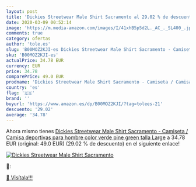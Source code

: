 ```yaml
---
layout: post
title: 'Dickies Streetwear Male Shirt Sacramento al 29.02 % de descuento'
date: 2020-03-09 00:52:14
image: 'https://m.media-amazon.com/images/I/41xhB5p5d2L._AC_._SL400_.jpg'
comments: true
category: ofertas
author: 'tole.es'
slug: 'B00MOZ2KJI-es Dickies Streetwear Male Shirt Sacramento - Camiseta /...'
sku: 'B00MOZ2KJI-es'
actualPrice: 34.78 EUR
currency: EUR
price: 34.78
comparePrice: 49.0 EUR
prodname: 'Dickies Streetwear Male Shirt Sacramento - Camiseta / Camisa deportivas para hombre  color verde  pine green   talla Large'
country: 'es'
flag: '🇪🇸'
brand: ''
buyurl: 'https://www.amazon.es/dp/B00MOZ2KJI/?tag=tolees-21'
descuento: '29.02'
average: '34.78'
---
```


Ahora mismo tienes [Dickies Streetwear Male Shirt Sacramento - Camiseta / Camisa deportivas para hombre  color verde  pine green   talla Large](https://www.amazon.es/dp/B00MOZ2KJI/?tag=tolees-21) a 34.78 EUR (original: 49.0 EUR) (29.02 %  de descuento) en el siguiente enlace!

[![Dickies Streetwear Male Shirt Sacramento](https://m.media-amazon.com/images/I/41xhB5p5d2L._AC_._SL400_.jpg)](https://www.amazon.es/dp/B00MOZ2KJI/?tag=tolees-21)

🔎:


[🛒 Visítala!!!](https://www.amazon.es/dp/B00MOZ2KJI/?tag=tolees-21)
